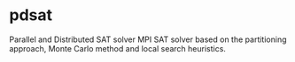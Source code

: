 # pdsat
Parallel and Distributed SAT solver
MPI SAT solver based on the partitioning approach, Monte Carlo method and local search heuristics.
